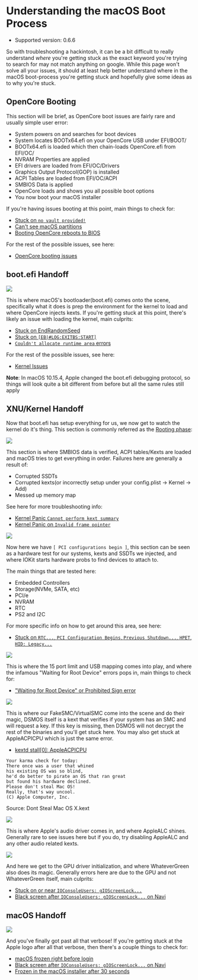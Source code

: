 # Understanding the macOS Boot Process

* Supported version: 0.6.6

So with troubleshooting a hackintosh, it can be a bit difficult to really understand *where* you're getting stuck as the exact keyword you're trying to search for may not match anything on google. While this page won't solve all your issues, it should at least help better understand where in the macOS boot-process you're getting stuck and hopefully give some ideas as to why you're stuck.

## OpenCore Booting

This section will be brief, as OpenCore boot issues are fairly rare and usually simple user error:

* System powers on and searches for boot devices
* System locates BOOTx64.efi on your OpenCore USB under EFI/BOOT/
* BOOTx64.efi is loaded which then chain-loads OpenCore.efi from EFI/OC/
* NVRAM Properties are applied
* EFI drivers are loaded from EFI/OC/Drivers
* Graphics Output Protocol(GOP) is installed
* ACPI Tables are loaded from EFI/OC/ACPI
* SMBIOS Data is applied
* OpenCore loads and shows you all possible boot options
* You now boot your macOS installer

If you're having issues booting at this point, main things to check for:

* [Stuck on `no vault provided!`](./extended/opencore-issues.md#stuck-on-no-vault-provided)
* [Can't see macOS partitions](./extended/opencore-issues.md#can-t-see-macos-partitions)
* [Booting OpenCore reboots to BIOS](./extended/opencore-issues.md#booting-opencore-reboots-to-bios)

For the rest of the possible issues, see here:

* [OpenCore booting issues](./extended/opencore-issues.md)

## boot.efi Handoff

![](../images/troubleshooting/boot-md/1-boot-efi.png)

This is where macOS's bootloader(boot.efi) comes onto the scene, specifically what it does is prep the environment for the kernel to load and where OpenCore injects kexts. If you're getting stuck at this point, there's likely an issue with loading the kernel, main culprits:

* [Stuck on EndRandomSeed](./extended/kernel-issues.md#stuck-on-endrandomseed)
* [Stuck on `[EB|#LOG:EXITBS:START]`](./extended/kernel-issues.md#stuck-on-eb-log-exitbs-start)
* [`Couldn't allocate runtime area` errors](./extended/kernel-issues.md#couldn-t-allocate-runtime-area-errors)

For the rest of the possible issues, see here:

* [Kernel Issues](./extended/kernel-issues.md)

**Note**: In macOS 10.15.4, Apple changed the boot.efi debugging protocol, so things will look quite a bit different from before but all the same rules still apply

## XNU/Kernel Handoff

Now that boot.efi has setup everything for us, we now get to watch the kernel do it's thing. This section is commonly referred as the [Rooting phase](https://developer.apple.com/library/archive/documentation/Darwin/Conceptual/KernelProgramming/booting/booting.html):

![](../images/troubleshooting/boot-md/2-kernel-start.png)

This section is where SMBIOS data is verified, ACPI tables/Kexts are loaded and macOS tries to get everything in order. Failures here are generally a result of:

* Corrupted SSDTs
* Corrupted kexts(or incorrectly setup under your config.plist -> Kernel -> Add)
* Messed up memory map

See here for more troubleshooting info:

* [Kernel Panic `Cannot perform kext summary`](./extended/kernel-issues.md#kernel-panic-cannot-perform-kext-summary)
* [Kernel Panic on `Invalid frame pointer`](./extended/kernel-issues.md#kernel-panic-on-invalid-frame-pointer)

![](../images/troubleshooting/boot-md/5-apfs-module.png)

Now here we have `[ PCI configurations begin ]`, this section can be seen as a hardware test for our systems, kexts and SSDTs we injected, and where IOKit starts hardware probs to find devices to attach to.

The main things that are tested here:

* Embedded Controllers
* Storage(NVMe, SATA, etc)
* PCI/e
* NVRAM
* RTC
* PS2 and I2C

For more specific info on how to get around this area, see here:

* [Stuck on `RTC...`, `PCI Configuration Begins`, `Previous Shutdown...`, `HPET`, `HID: Legacy...`](./extended/kernel-issues.md#stuck-on-rtc-pci-configuration-begins-previous-shutdown-hpet-hid-legacy)

![](../images/troubleshooting/boot-md/6-USB-setup.png)

This is where the 15 port limit and USB mapping comes into play, and where the infamous "Waiting for Root Device" errors pops in, main things to check for:

* ["Waiting for Root Device" or Prohibited Sign error](./extended/kernel-issues.md#waiting-for-root-device-or-prohibited-sign-error)

![](../images/troubleshooting/boot-md/8-dsmos-arrived.png)

This is where our FakeSMC/VirtualSMC come into the scene and do their magic, DSMOS itself is a kext that verifies if your system has an SMC and will request a key. If this key is missing, then DSMOS will not decrypt the rest of the binaries and you'll get stuck here. You may also get stuck at AppleACPICPU which is just the same error.

* [kextd stall[0]: AppleACPICPU](./extended/kernel-issues.md#kextd-stall-0-appleacpicpu)

```
Your karma check for today:
There once was a user that whined
his existing OS was so blind,
he'd do better to pirate an OS that ran great
but found his hardware declined.
Please don't steal Mac OS!
Really, that's way uncool.
(C) Apple Computer, Inc.
```

Source: Dont Steal Mac OS X.kext

![](../images/troubleshooting/boot-md/9-audio.png)

This is where Apple's audio driver comes in, and where AppleALC shines. Generally rare to see issues here but if you do, try disabling AppleALC and any other audio related kexts.

![](../images/troubleshooting/boot-md/10-GPU.png)

And here we get to the GPU driver initialization, and where WhateverGreen also does its magic. Generally errors here are due to the GPU and not WhateverGreen itself, main culprits:

* [Stuck on or near `IOConsoleUsers: gIOScreenLock...`](./extended/kernel-issues.md#stuck-on-or-near-ioconsoleusers-gioscreenlock-giolockstate-3)
* [Black screen after `IOConsoleUsers: gIOScreenLock...` on Navi](./extended/kernel-issues.md#black-screen-after-ioconsoleusers-gioscreenlock-on-navi)

## macOS Handoff

![](../images/troubleshooting/boot-md/11-boot.png)

And you've finally got past all that verbose! If you're getting stuck at the Apple logo after all that verbose, then there's a couple things to check for:

* [macOS frozen right before login](./extended/kernel-issues.md#macos-frozen-right-before-login)
* [Black screen after `IOConsoleUsers: gIOScreenLock...` on Navi](./extended/kernel-issues.md#black-screen-after-ioconsoleusers-gioscreenlock-on-navi)
* [Frozen in the macOS installer after 30 seconds](./extended/userspace-issues.md#frozen-in-the-macos-installer-after-30-seconds)
